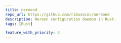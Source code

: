 ```yaml
---
title: nereond
repo_url: https://github.com/riboseinc/nereond
description: Nereon configuration daemon in Rust.
tags: [Rust]

feature_with_priority: 3
---
```

